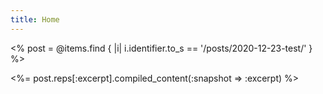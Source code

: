 ```yaml
---
title: Home
---
```


<%
post = @items.find { |i| i.identifier.to_s == '/posts/2020-12-23-test/' }
%>

<%= post.reps[:excerpt].compiled_content(:snapshot => :excerpt) %>
